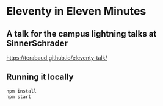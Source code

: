 # Eleventy in Eleven Minutes

## A talk for the campus lightning talks at SinnerSchrader

https://terabaud.github.io/eleventy-talk/

## Running it locally

```sh
npm install
npm start
```
